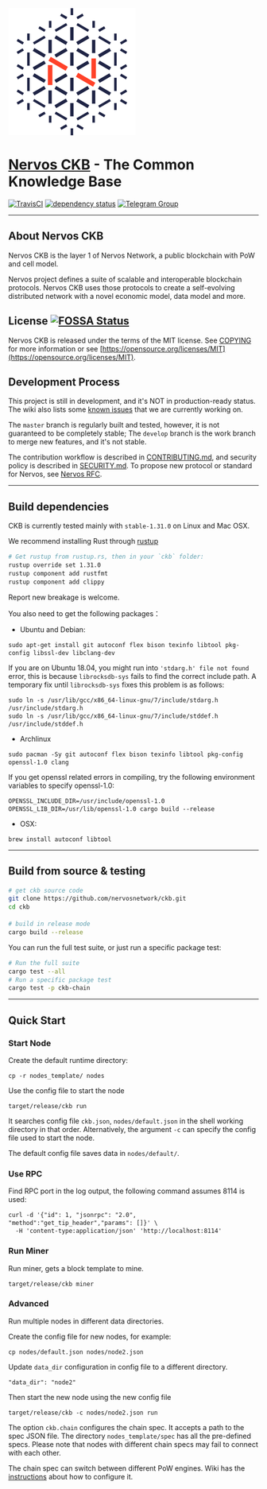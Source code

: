 <img src="https://raw.githubusercontent.com/poshboytl/tuchuang/master/nervos-logo-dark.png" width="256">

# [Nervos CKB](https://www.nervos.org/) - The Common Knowledge Base

[![TravisCI](https://travis-ci.com/nervosnetwork/ckb.svg?token=y9uR6ygmT3geQaMJ4jpJ&branch=develop)](https://travis-ci.com/nervosnetwork/ckb)
[![dependency status](https://deps.rs/repo/github/nervosnetwork/ckb/status.svg)](https://deps.rs/repo/github/nervosnetwork/ckb)
[![Telegram Group](https://cdn.rawgit.com/Patrolavia/telegram-badge/8fe3382b/chat.svg)](https://t.me/nervos_ckb_dev)

---

## About Nervos CKB

Nervos CKB is the layer 1 of Nervos Network, a public blockchain with PoW and cell model.

Nervos project defines a suite of scalable and interoperable blockchain protocols. Nervos CKB uses those protocols to create a self-evolving distributed network with a novel economic model, data model and more.

## License [![FOSSA Status](https://app.fossa.io/api/projects/git%2Bgithub.com%2Fnervosnetwork%2Fckb.svg?type=shield)](https://app.fossa.io/projects/git%2Bgithub.com%2Fnervosnetwork%2Fckb?ref=badge_shield)

Nervos CKB is released under the terms of the MIT license. See [COPYING](COPYING) for more information or see [https://opensource.org/licenses/MIT](https://opensource.org/licenses/MIT).

## Development Process

This project is still in development, and it's NOT in production-ready status.
The wiki also lists some [known issues](https://github.com/nervosnetwork/ckb/wiki/Known-Issues) that we are currently working on.

The `master` branch is regularly built and tested, however, it is not guaranteed to be completely stable; The `develop` branch is the work branch to merge new features, and it's not stable.

The contribution workflow is described in [CONTRIBUTING.md](CONTRIBUTING.md), and security policy is described in [SECURITY.md](SECURITY.md). To propose new protocol or standard for Nervos, see [Nervos RFC](https://github.com/nervosnetwork/rfcs).

---

## Build dependencies

CKB is currently tested mainly with `stable-1.31.0` on Linux and Mac OSX.

We recommend installing Rust through [rustup](https://www.rustup.rs/)

```bash
# Get rustup from rustup.rs, then in your `ckb` folder:
rustup override set 1.31.0
rustup component add rustfmt
rustup component add clippy
```

Report new breakage is welcome.

You also need to get the following packages：

* Ubuntu and Debian:

```shell
sudo apt-get install git autoconf flex bison texinfo libtool pkg-config libssl-dev libclang-dev
```

If you are on Ubuntu 18.04, you might run into `'stdarg.h' file not found` error, this is because `librocksdb-sys` fails to find the correct include path. A temporary fix until `librocksdb-sys` fixes this problem is as follows:

```shell
sudo ln -s /usr/lib/gcc/x86_64-linux-gnu/7/include/stdarg.h /usr/include/stdarg.h
sudo ln -s /usr/lib/gcc/x86_64-linux-gnu/7/include/stddef.h /usr/include/stddef.h
```

* Archlinux

```shell
sudo pacman -Sy git autoconf flex bison texinfo libtool pkg-config openssl-1.0 clang
```

If you get openssl related errors in compiling, try the following environment variables to specify openssl-1.0:

```shell
OPENSSL_INCLUDE_DIR=/usr/include/openssl-1.0 OPENSSL_LIB_DIR=/usr/lib/openssl-1.0 cargo build --release
```

* OSX:

```shell
brew install autoconf libtool
```

---

## Build from source & testing

```bash
# get ckb source code
git clone https://github.com/nervosnetwork/ckb.git
cd ckb

# build in release mode
cargo build --release
```

You can run the full test suite, or just run a specific package test:

```bash
# Run the full suite
cargo test --all
# Run a specific package test
cargo test -p ckb-chain
```

---

## Quick Start

### Start Node

Create the default runtime directory:

```shell
cp -r nodes_template/ nodes
```

Use the config file to start the node

```shell
target/release/ckb run
```

It searches config file `ckb.json`, `nodes/default.json` in the shell
working directory in that order. Alternatively, the argument `-c` can specify
the config file used to start the node.

The default config file saves data in `nodes/default/`.

### Use RPC

Find RPC port in the log output, the following command assumes 8114 is used:

```shell
curl -d '{"id": 1, "jsonrpc": "2.0", "method":"get_tip_header","params": []}' \
  -H 'content-type:application/json' 'http://localhost:8114'
```

### Run Miner

Run miner, gets a block template to mine.

```shell
target/release/ckb miner
```

### Advanced

Run multiple nodes in different data directories.

Create the config file for new nodes, for example:

```shell
cp nodes/default.json nodes/node2.json
```

Update `data_dir` configuration in config file to a different directory.

```
"data_dir": "node2"
```

Then start the new node using the new config file

```shell
target/release/ckb -c nodes/node2.json run
```

The option `ckb.chain` configures the chain spec. It accepts a path to the spec JSON file. The directory `nodes_template/spec` has all the pre-defined specs. Please note that nodes with different chain specs may fail to connect with each other.

The chain spec can switch between different PoW engines. Wiki has the [instructions](https://github.com/nervosnetwork/ckb/wiki/PoW-Engines) about how to configure it.
